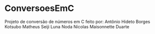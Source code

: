 # ConversoesEmC
Projeto de conversão de números em C feito por:
Antônio Hideto Borges Kotsubo
Matheus Seiji Luna Noda
Nícolas Maisonnette Duarte